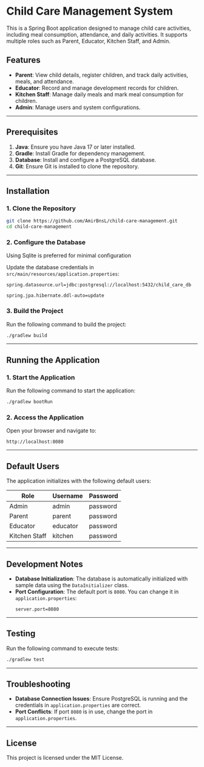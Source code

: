 
# Child Care Management System

This is a Spring Boot application designed to manage child care activities, including meal consumption, attendance, and daily activities. It supports multiple roles such as Parent, Educator, Kitchen Staff, and Admin.

## Features
- **Parent**: View child details, register children, and track daily activities, meals, and attendance.
- **Educator**: Record and manage development records for children.
- **Kitchen Staff**: Manage daily meals and mark meal consumption for children.
- **Admin**: Manage users and system configurations.

---

## Prerequisites
1. **Java**: Ensure you have Java 17 or later installed.
2. **Gradle**: Install Gradle for dependency management.
3. **Database**: Install and configure a PostgreSQL database.
4. **Git**: Ensure Git is installed to clone the repository.

---

## Installation

### 1. Clone the Repository
```bash
git clone https://github.com/AmirBnsL/child-care-management.git
cd child-care-management
```

### 2. Configure the Database
Using Sqlite is preferred for minimal configuration

Update the database credentials in `src/main/resources/application.properties`:
```properties
spring.datasource.url=jdbc:postgresql://localhost:5432/child_care_db

spring.jpa.hibernate.ddl-auto=update
```

### 3. Build the Project
Run the following command to build the project:
```bash
./gradlew build
```

---

## Running the Application

### 1. Start the Application
Run the following command to start the application:
```bash
./gradlew bootRun
```

### 2. Access the Application
Open your browser and navigate to:
```
http://localhost:8080
```

---

## Default Users
The application initializes with the following default users:

| Role          | Username   | Password   |
|---------------|------------|------------|
| Admin         | admin      | password   |
| Parent        | parent     | password   |
| Educator      | educator   | password   |
| Kitchen Staff | kitchen    | password   |

---

## Development Notes
- **Database Initialization**: The database is automatically initialized with sample data using the `DataInitializer` class.
- **Port Configuration**: The default port is `8080`. You can change it in `application.properties`:
  ```properties
  server.port=8080
  ```

---

## Testing
Run the following command to execute tests:
```bash
./gradlew test
```

---

## Troubleshooting
- **Database Connection Issues**: Ensure PostgreSQL is running and the credentials in `application.properties` are correct.
- **Port Conflicts**: If port `8080` is in use, change the port in `application.properties`.

---

## License
This project is licensed under the MIT License.
```
